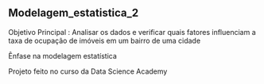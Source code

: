 ## Modelagem_estatistica_2
Objetivo Principal : Analisar os dados e verificar quais fatores influenciam a taxa de ocupação de imóveis em um bairro de uma cidade

Ênfase na modelagem estatística

Projeto feito no curso da Data Science Academy
